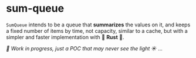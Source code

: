 sum-queue
=========

`SumQueue` intends to be a queue that **summarizes** the values
on it, and keeps a fixed number of items by time, not
capacity, similar to a cache, but with a simpler
and faster implementation with :muscle: **Rust** :crab:.

_:wrench: Work in progress, just a POC that may never
see the light :sunny: ..._
